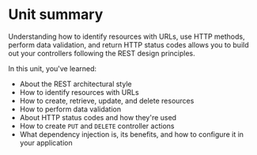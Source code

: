 # Unit summary

Understanding how to identify resources with URLs, use HTTP methods, perform data validation, and return HTTP status codes allows you to build out your controllers following the REST design principles.

In this unit, you've learned:

-   About the REST architectural style
-   How to identify resources with URLs
-   How to create, retrieve, update, and delete resources
-   How to perform data validation
-   About HTTP status codes and how they're used
-   How to create `PUT` and `DELETE` controller actions
-   What dependency injection is, its benefits, and how to configure it in your application